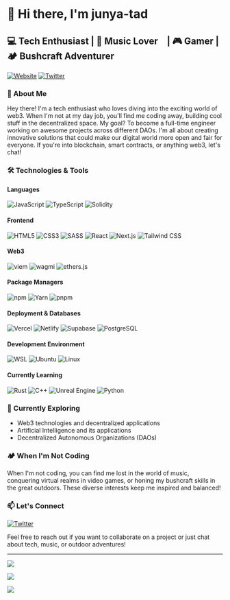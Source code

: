# 👋 Hi there, I'm junya-tad

## 💻 Tech Enthusiast | 🎵 Music Lover　| 🎮 Gamer | 🏕️ Bushcraft Adventurer

[![Website](https://img.shields.io/badge/-Website-4285F4?style=flat-square&logo=google-chrome&logoColor=white)](https://junblog-dot.com/)
[![Twitter](https://img.shields.io/badge/-Twitter-1DA1F2?style=flat-square&logo=twitter&logoColor=white)](https://twitter.com/junya_tad)


### 🚀 About Me
Hey there! I'm a tech enthusiast who loves diving into the exciting world of web3. When I'm not at my day job, you'll find me coding away, building cool stuff in the decentralized space. My goal? To become a full-time engineer working on awesome projects across different DAOs. I'm all about creating innovative solutions that could make our digital world more open and fair for everyone. If you're into blockchain, smart contracts, or anything web3, let's chat!

### 🛠️ Technologies & Tools

#### Languages
![JavaScript](https://img.shields.io/badge/-JavaScript-F7DF1E?style=flat-square&logo=javascript&logoColor=black)
![TypeScript](https://img.shields.io/badge/-TypeScript-3178C6?style=flat-square&logo=typescript&logoColor=white)
![Solidity](https://img.shields.io/badge/-Solidity-363636?style=flat-square&logo=solidity&logoColor=white)

#### Frontend
![HTML5](https://img.shields.io/badge/-HTML5-E34F26?style=flat-square&logo=html5&logoColor=white)
![CSS3](https://img.shields.io/badge/-CSS3-1572B6?style=flat-square&logo=css3&logoColor=white)
![SASS](https://img.shields.io/badge/-SASS-CC6699?style=flat-square&logo=sass&logoColor=white)
![React](https://img.shields.io/badge/-React-61DAFB?style=flat-square&logo=react&logoColor=black)
![Next.js](https://img.shields.io/badge/-Next.js-000000?style=flat-square&logo=next.js&logoColor=white)
![Tailwind CSS](https://img.shields.io/badge/-Tailwind%20CSS-38B2AC?style=flat-square&logo=tailwind-css&logoColor=white)

#### Web3
![viem](https://img.shields.io/badge/-V%20viem-646CFF?style=flat-square&logoColor=white)
![wagmi](https://img.shields.io/badge/-W%20wagmi-21BF96?style=flat-square&logoColor=white)
![ethers.js](https://img.shields.io/badge/-ethers.js-3C3C3D?style=flat-square&logo=ethereum&logoColor=white)

#### Package Managers
![npm](https://img.shields.io/badge/-npm-CB3837?style=flat-square&logo=npm&logoColor=white)
![Yarn](https://img.shields.io/badge/-Yarn-2C8EBB?style=flat-square&logo=yarn&logoColor=white)
![pnpm](https://img.shields.io/badge/-pnpm-F69220?style=flat-square&logo=pnpm&logoColor=white)

#### Deployment & Databases
![Vercel](https://img.shields.io/badge/-Vercel-000000?style=flat-square&logo=vercel&logoColor=white)
![Netlify](https://img.shields.io/badge/-Netlify-00C7B7?style=flat-square&logo=netlify&logoColor=white)
![Supabase](https://img.shields.io/badge/-Supabase-3ECF8E?style=flat-square&logo=supabase&logoColor=white)
![PostgreSQL](https://img.shields.io/badge/-PostgreSQL-336791?style=flat-square&logo=postgresql&logoColor=white)

#### Development Environment
![WSL](https://img.shields.io/badge/-WSL-4D4D4D?style=flat-square&logo=windows&logoColor=white)
![Ubuntu](https://img.shields.io/badge/-Ubuntu-E95420?style=flat-square&logo=ubuntu&logoColor=white)
![Linux](https://img.shields.io/badge/-Linux-FCC624?style=flat-square&logo=linux&logoColor=black)

#### Currently Learning
![Rust](https://img.shields.io/badge/-Rust-000000?style=flat-square&logo=rust&logoColor=white)
![C++](https://img.shields.io/badge/-C++-00599C?style=flat-square&logo=c%2B%2B&logoColor=white)
![Unreal Engine](https://img.shields.io/badge/-Unreal%20Engine-313131?style=flat-square&logo=unreal-engine&logoColor=white)
![Python](https://img.shields.io/badge/-Python-3776AB?style=flat-square&logo=python&logoColor=white)

### 🌱 Currently Exploring

- Web3 technologies and decentralized applications
- Artificial Intelligence and its applications
- Decentralized Autonomous Organizations (DAOs)

### 🏕️ When I'm Not Coding

When I'm not coding, you can find me lost in the world of music, conquering virtual realms in video games, or honing my bushcraft skills in the great outdoors. These diverse interests keep me inspired and balanced!
### 📫 Let's Connect

[![Twitter](https://img.shields.io/badge/-Twitter-1DA1F2?style=flat-square&logo=twitter&logoColor=white)](https://twitter.com/junya_tad)

Feel free to reach out if you want to collaborate on a project or just chat about tech, music, or outdoor adventures!

---

![](http://github-profile-summary-cards.vercel.app/api/cards/profile-details?username=junya-thinkactive-d&theme=radical)

![](https://github-readme-stats.vercel.app/api?username=junya-thinkactive-d&show_icons=true&theme=radical)

![](https://github-readme-stats.vercel.app/api/top-langs/?username=junya-thinkactive-d&layout=compact&theme=radical)

